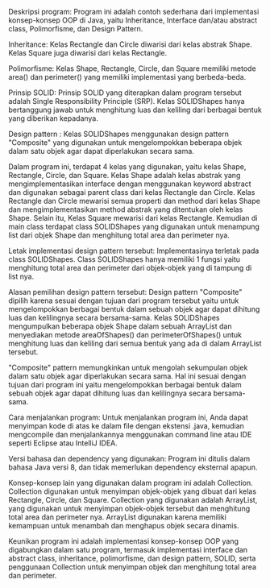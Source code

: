 Deskripsi program:
Program ini adalah contoh sederhana dari implementasi konsep-konsep OOP di Java, yaitu Inheritance, Interface dan/atau abstract class, Polimorfisme, dan Design Pattern. 

Inheritance: Kelas Rectangle dan Circle diwarisi dari kelas abstrak Shape. Kelas Square juga diwarisi dari kelas Rectangle.

Polimorfisme: Kelas Shape, Rectangle, Circle, dan Square memiliki metode area() dan perimeter() yang memiliki implementasi yang berbeda-beda.

Prinsip SOLID: Prinsip SOLID yang diterapkan dalam program tersebut adalah Single Responsibility Principle (SRP). Kelas SOLIDShapes hanya bertanggung jawab untuk menghitung luas dan keliling dari berbagai bentuk yang diberikan kepadanya.

Design pattern : Kelas SOLIDShapes menggunakan design pattern "Composite" yang digunakan untuk mengelompokkan beberapa objek dalam satu objek agar dapat diperlakukan secara sama.

Dalam program ini, terdapat 4 kelas yang digunakan, yaitu kelas Shape, Rectangle, Circle, dan Square. Kelas Shape adalah kelas abstrak yang mengimplementasikan interface dengan menggunakan keyword abstract dan digunakan sebagai parent class dari kelas Rectangle dan Circle. Kelas Rectangle dan Circle mewarisi semua properti dan method dari kelas Shape dan mengimplementasikan method abstrak yang ditentukan oleh kelas Shape. Selain itu, Kelas Square mewarisi dari kelas Rectangle. Kemudian di main class terdapat class SOLIDShapes yang digunakan untuk menampung list dari objek Shape dan menghitung total area dan perimeter nya.



Letak implementasi design pattern tersebut:
Implementasinya terletak pada class SOLIDShapes.
Class SOLIDShapes hanya memiliki 1 fungsi yaitu menghitung total area dan perimeter dari objek-objek yang di tampung di list nya.

Alasan pemilihan design pattern tersebut:
Design pattern "Composite" dipilih karena sesuai dengan tujuan dari program tersebut yaitu untuk mengelompokkan berbagai bentuk dalam sebuah objek agar dapat dihitung luas dan kelilingnya secara bersama-sama. Kelas SOLIDShapes mengumpulkan beberapa objek Shape dalam sebuah ArrayList dan menyediakan metode areaOfShapes() dan perimeterOfShapes() untuk menghitung luas dan keliling dari semua bentuk yang ada di dalam ArrayList tersebut.

"Composite" pattern memungkinkan untuk mengolah sekumpulan objek dalam satu objek agar diperlakukan secara sama. Hal ini sesuai dengan tujuan dari program ini yaitu mengelompokkan berbagai bentuk dalam sebuah objek agar dapat dihitung luas dan kelilingnya secara bersama-sama.

Cara menjalankan program:
Untuk menjalankan program ini, Anda dapat menyimpan kode di atas ke dalam file dengan ekstensi .java, kemudian mengcompile dan menjalankannya menggunakan command line atau IDE seperti Eclipse atau IntelliJ IDEA.

Versi bahasa dan dependency yang digunakan:
Program ini ditulis dalam bahasa Java versi 8, dan tidak memerlukan dependency eksternal apapun.

Konsep-konsep lain yang digunakan dalam program ini adalah Collection. Collection digunakan untuk menyimpan objek-objek yang dibuat dari kelas Rectangle, Circle, dan Square. Collection yang digunakan adalah ArrayList, yang digunakan untuk menyimpan objek-objek tersebut dan menghitung total area dan perimeter nya. ArrayList digunakan karena memiliki kemampuan untuk menambah dan menghapus objek secara dinamis.

Keunikan program ini adalah implementasi konsep-konsep OOP yang digabungkan dalam satu program, termasuk implementasi interface dan abstract class, inheritance, polimorfisme, dan design pattern, SOLID, serta penggunaan Collection untuk menyimpan objek dan menghitung total area dan perimeter. 

